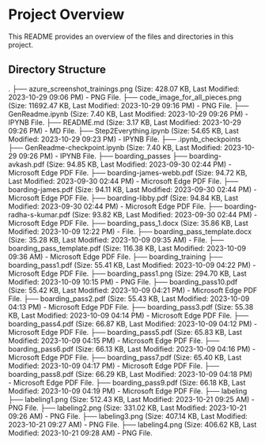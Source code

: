 # Project Overview
This README provides an overview of the files and directories in this project.

## Directory Structure

.
├── azure_screenshot_trainings.png (Size: 428.07 KB, Last Modified: 2023-10-29 09:06 PM) - PNG File.
├── code_image_for_all_pieces.png (Size: 11692.47 KB, Last Modified: 2023-10-29 09:16 PM) - PNG File.
├── GenReadme.ipynb (Size: 7.40 KB, Last Modified: 2023-10-29 09:26 PM) - IPYNB File.
├── README.md (Size: 3.17 KB, Last Modified: 2023-10-29 09:26 PM) - MD File.
├── Step2Everything.ipynb (Size: 54.65 KB, Last Modified: 2023-10-29 09:23 PM) - IPYNB File.
├── .ipynb_checkpoints
├── GenReadme-checkpoint.ipynb (Size: 7.40 KB, Last Modified: 2023-10-29 09:26 PM) - IPYNB File.
├── boarding_passes
├── boarding-avkash.pdf (Size: 94.85 KB, Last Modified: 2023-09-30 02:44 PM) - Microsoft Edge PDF File.
├── boarding-james-webb.pdf (Size: 94.72 KB, Last Modified: 2023-09-30 02:44 PM) - Microsoft Edge PDF File.
├── boarding-james.pdf (Size: 94.11 KB, Last Modified: 2023-09-30 02:44 PM) - Microsoft Edge PDF File.
├── boarding-libby.pdf (Size: 94.84 KB, Last Modified: 2023-09-30 02:44 PM) - Microsoft Edge PDF File.
├── boarding-radha-s-kumar.pdf (Size: 93.82 KB, Last Modified: 2023-09-30 02:44 PM) - Microsoft Edge PDF File.
├── boarding_pass_1.docx (Size: 35.86 KB, Last Modified: 2023-10-09 12:22 PM) - File.
├── boarding_pass_template.docx (Size: 35.28 KB, Last Modified: 2023-10-09 09:35 AM) - File.
├── boarding_pass_template.pdf (Size: 116.38 KB, Last Modified: 2023-10-09 09:36 AM) - Microsoft Edge PDF File.
├── boarding_training
├── boarding_pass1.pdf (Size: 55.41 KB, Last Modified: 2023-10-09 04:22 PM) - Microsoft Edge PDF File.
├── boarding_pass1.png (Size: 294.70 KB, Last Modified: 2023-10-09 10:15 PM) - PNG File.
├── boarding_pass10.pdf (Size: 55.42 KB, Last Modified: 2023-10-09 04:21 PM) - Microsoft Edge PDF File.
├── boarding_pass2.pdf (Size: 55.43 KB, Last Modified: 2023-10-09 04:13 PM) - Microsoft Edge PDF File.
├── boarding_pass3.pdf (Size: 55.38 KB, Last Modified: 2023-10-09 04:14 PM) - Microsoft Edge PDF File.
├── boarding_pass4.pdf (Size: 66.87 KB, Last Modified: 2023-10-09 04:12 PM) - Microsoft Edge PDF File.
├── boarding_pass5.pdf (Size: 65.83 KB, Last Modified: 2023-10-09 04:15 PM) - Microsoft Edge PDF File.
├── boarding_pass6.pdf (Size: 66.13 KB, Last Modified: 2023-10-09 04:16 PM) - Microsoft Edge PDF File.
├── boarding_pass7.pdf (Size: 65.40 KB, Last Modified: 2023-10-09 04:17 PM) - Microsoft Edge PDF File.
├── boarding_pass8.pdf (Size: 66.29 KB, Last Modified: 2023-10-09 04:18 PM) - Microsoft Edge PDF File.
├── boarding_pass9.pdf (Size: 66.18 KB, Last Modified: 2023-10-09 04:19 PM) - Microsoft Edge PDF File.
├── labeling
├── labeling1.png (Size: 512.43 KB, Last Modified: 2023-10-21 09:25 AM) - PNG File.
├── labeling2.png (Size: 331.02 KB, Last Modified: 2023-10-21 09:26 AM) - PNG File.
├── labeling3.png (Size: 407.14 KB, Last Modified: 2023-10-21 09:27 AM) - PNG File.
├── labeling4.png (Size: 406.62 KB, Last Modified: 2023-10-21 09:28 AM) - PNG File.
